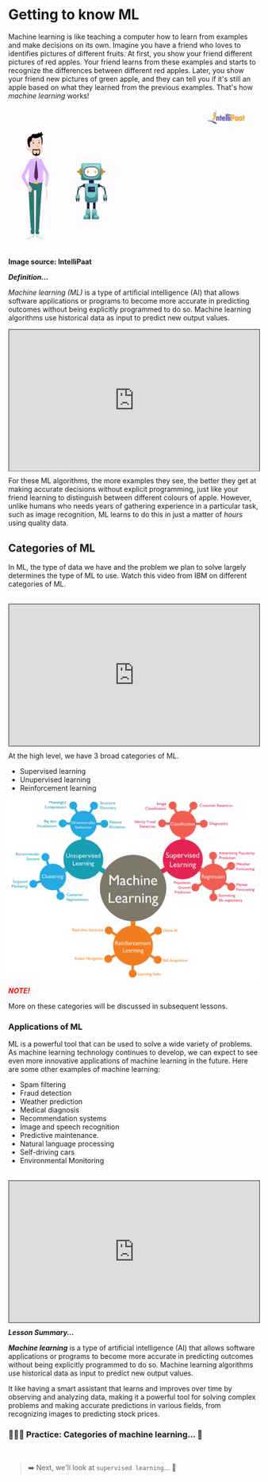 # Getting to know ML
Machine learning is like teaching a computer how to learn from examples and make decisions on its own. Imagine you have a friend who loves to identifies pictures of different fruits. At first, you show your friend different pictures of red apples. Your friend learns from these examples and starts to recognize the differences between different red apples. Later, you show your friend new pictures of green apple, and they can tell you if it's still an apple based on what they learned from the previous examples. That's how _machine learning_ works!

<img src="./ml/classification.gif" width="96%" height="300px">
<strong>Image source: IntelliPaat</strong>

<aside>

**_Definition..._**

_Machine learning (ML)_ is a type of artificial intelligence (AI) that allows software applications or programs to become more accurate in predicting outcomes without being explicitly programmed to do so. Machine learning algorithms use historical data as input to predict new output values.
</aside>

<div style="position: relative; padding-bottom: 56.25%; height: 0;"><iframe src="https://www.youtube.com/embed/KHbwOetbmbs" title="Machine Learning" frameborder="0" allow="accelerometer; autoplay; clipboard-write; encrypted-media; gyroscope; picture-in-picture" allowfullscreen style="position: absolute; top: 0; left: 0; width: 100%; height: 100%; border: 2px solid grey;"></iframe></div>

For these ML algorithms, the more examples they see, the better they get at making accurate decisions without explicit programming, just like your friend learning to distinguish between different colours of apple. However, unlike humans who needs years of gathering experience in a particular task, such as image recognition, ML learns to do this in just a matter of _hours_ using quality data.

## Categories of ML
In ML, the type of data we have and the problem we plan to solve largely determines the type of ML to use. Watch this video from IBM on different categories of ML.

<br>
<div style="position: relative; padding-bottom: 56.25%; height: 0;"><iframe src="https://www.youtube.com/embed/9gGnTQTYNaE?start=82" title="Machine Learning" frameborder="0" allow="accelerometer; autoplay; clipboard-write; encrypted-media; gyroscope; picture-in-picture" allowfullscreen style="position: absolute; top: 0; left: 0; width: 100%; height: 100%; border: 2px solid grey;"></iframe></div>

At the high level, we have 3 broad categories of ML.
- Supervised learning
- Unupervised learning
- Reinforcement learning

![types-of-ml.png](./ml/types-of-ml.png)

<aside>

**_<span style="color: red;"> NOTE! </span>_**

More on these categories will be discussed in subsequent lessons.

</aside>

### Applications of ML
ML is a powerful tool that can be used to solve a wide variety of problems. As machine learning technology continues to develop, we can expect to see even more innovative applications of machine learning in the future. Here are some other examples of machine learning:

- Spam filtering
- Fraud detection
- Weather prediction
- Medical diagnosis
- Recommendation systems
- Image and speech recognition
- Predictive maintenance.
- Natural language processing
- Self-driving cars
- Environmental Monitoring

<br>
<div style="position: relative; padding-bottom: 56.25%; height: 0;"><iframe src="https://www.youtube.com/embed/_1QtMPuYIVw" title="Machine Learning" frameborder="0" allow="accelerometer; autoplay; clipboard-write; encrypted-media; gyroscope; picture-in-picture" allowfullscreen style="position: absolute; top: 0; left: 0; width: 100%; height: 100%; border: 2px solid grey;"></iframe></div>


<aside>

**_Lesson Summary..._**

**_Machine learning_** is a type of artificial intelligence (AI) that allows software applications or programs to become more accurate in predicting outcomes without being explicitly programmed to do so. Machine learning algorithms use historical data as input to predict new output values.

It like having a smart assistant that learns and improves over time by observing and analyzing data, making it a powerful tool for solving complex problems and making accurate predictions in various fields, from recognizing images to predicting stock prices.
</aside>


### 👩🏾‍🎨 Practice: Categories of machine learning... 🎯

<br>

> ➡️ Next, we'll look at `supervised learning`... 🎯



